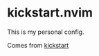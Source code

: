 # kickstart.nvim

This is my personal config.

Comes from [kickstart](https://github.com/nvim-lua/kickstart.nvim.git)
